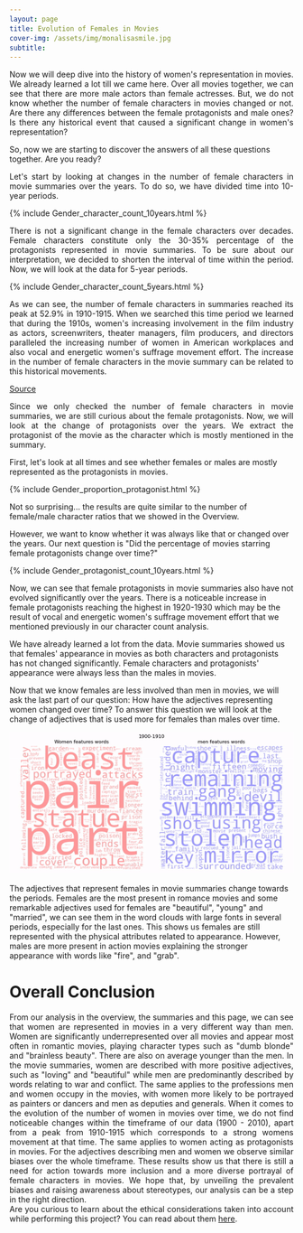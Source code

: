```yaml
---
layout: page
title: Evolution of Females in Movies
cover-img: /assets/img/monalisasmile.jpg
subtitle:  
---
```

<div style="text-align: justify;">
Now we will deep dive into the history of women's representation in movies. We already learned a lot till we came here. Over all movies together, we can see that there are more male actors than female actresses. But, we do not know whether the number of female characters in movies changed or not. Are there any differences between the female protagonists and male ones? Is there any historical event that caused a significant change in women's representation? 
</div>

So, now we are starting to discover the answers of all these questions together. Are you ready?

<div style="text-align: justify;">
Let's start by looking at changes in the number of female characters in movie summaries over the years. To do so, we have divided time into 10-year periods. 
</div>

{% include Gender_character_count_10years.html %}

<div style="text-align: justify;">
There is not a significant change in the female characters over decades. Female characters constitute only the 30-35% percentage of the protagonists represented in movie summaries. To be sure about our interpretation, we decided to shorten the interval of time within the period. Now, we will look at the data for 5-year periods.
</div>

{% include Gender_character_count_5years.html %}

<div style="text-align: justify;">
As we can see, the number of female characters in summaries reached its peak at 52.9% in 1910-1915. When we searched this time period we learned that during the 1910s, women's increasing involvement in the film industry as actors, screenwriters, theater managers, film producers, and directors paralleled the increasing number of women in American workplaces and also vocal and energetic women's suffrage movement effort. The increase in the number of female characters in the movie summary can be related to this historical movements.
</div>

[Source](https://www.theatlantic.com/entertainment/archive/2016/03/the-forgotten-female-action-stars-of-the-1910s/475635/)

<div style="text-align: justify;">
Since we only checked the number of female characters in movie summaries, we are still curious about the female protagonists. Now, we will look at the change of protagonists over the years. 
We extract the protagonist of the movie as the character which is mostly mentioned in the summary. 
</div>

First, let's look at all times and see whether females or males are mostly represented as the protagonists in movies.

{% include Gender_proportion_protagonist.html %}

Not so surprising... the results are quite similar to the number of female/male character ratios that we showed in the Overview.

However, we want to know whether it was always like that or changed over the years. Our next question is "Did the percentage of movies starring female protagonists change over time?"

{% include Gender_protagonist_count_10years.html %}

Now, we can see that female protagonists in movie summaries also have not evolved significantly over the years. There is a noticeable increase in female protagonists reaching the highest in 1920-1930 which may be the result of vocal and energetic women's suffrage movement effort that we mentioned previously in our character count analysis.

We have already learned a lot from the data. Movie summaries showed us that females' appearance in movies as both characters and protagonists has not changed significantly. Female characters and protagonists' appearance were always less than the males in movies.

Now that we know females are less involved than men in movies, we will ask the last part of our question: How have the adjectives representing women changed over time? To answer this question we will look at the change of adjectives that is used more for females than males over time.

![Wordcloud](/assets/img/wordcoudsfinal.gif)

The adjectives that represent females in movie summaries change towards the periods. Females are the most present in romance movies and some remarkable adjectives used for females are "beautiful", "young" and "married", we can see them in the word clouds with large fonts in several periods, especially for the last ones. This shows us females are still represented with the physical attributes related to appearance.  However, males are more present in action movies explaining the stronger appearance with words like "fire", and "grab".


# Overall Conclusion

<div style="text-align: justify;">
From our analysis in the overview, the summaries and this page, we can see that women are represented in movies in a very different way than men. Women are significantly underrepresented over all movies and appear most often in romantic movies, playing character types such as "dumb blonde" and "brainless beauty". There are also on average younger than the men. In the movie summaries, women are described with more positive adjectives, such as "loving" and "beautiful" while men are predominantly described by words relating to war and conflict. The same applies to the professions men and women occupy in the movies, with women more likely to be portrayed as painters or dancers and men as deputies and generals. When it comes to the evolution of the number of women in movies over time, we do not find noticeable changes within the timeframe of our data (1900 - 2010), apart from a peak from 1910-1915 which corresponds to a strong womens movement at that time. The same applies to women acting as protagonists in movies. For the adjectives describing men and women we observe similar biases over the whole timeframe. These results show us that there is still a need for action towards more inclusion and a more diverse portrayal of female characters in movies. We hope that, by unveiling the prevalent biases and raising awareness about stereotypes, our analysis can be a step in the right direction. 
</div>

<div style="text-align: justify;">
Are you curious to learn about the ethical considerations taken into account while performing this project? You can read about them <a href="/Women_and_movies/ethics/">here</a>.
</div>
